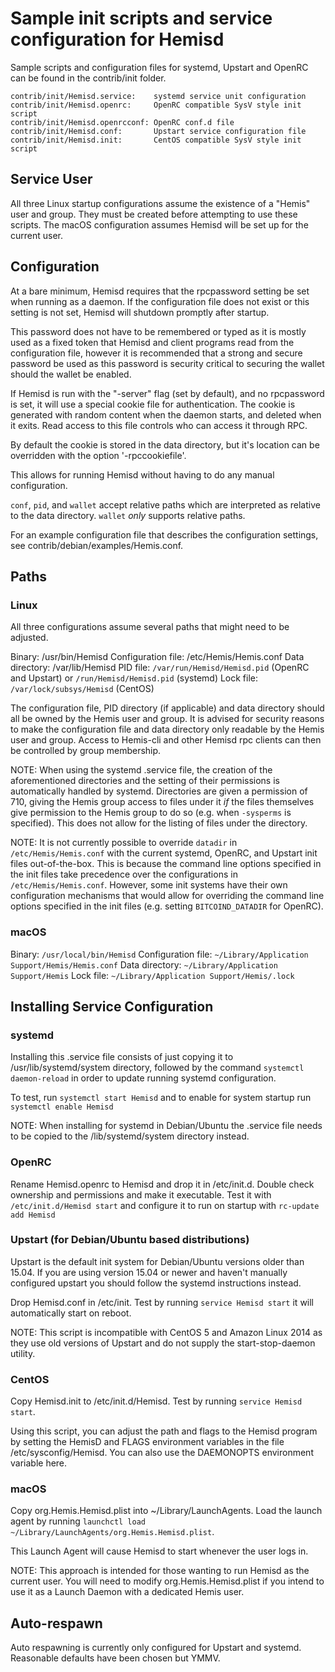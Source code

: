Sample init scripts and service configuration for Hemisd
==========================================================

Sample scripts and configuration files for systemd, Upstart and OpenRC
can be found in the contrib/init folder.

    contrib/init/Hemisd.service:    systemd service unit configuration
    contrib/init/Hemisd.openrc:     OpenRC compatible SysV style init script
    contrib/init/Hemisd.openrcconf: OpenRC conf.d file
    contrib/init/Hemisd.conf:       Upstart service configuration file
    contrib/init/Hemisd.init:       CentOS compatible SysV style init script

Service User
---------------------------------

All three Linux startup configurations assume the existence of a "Hemis" user
and group.  They must be created before attempting to use these scripts.
The macOS configuration assumes Hemisd will be set up for the current user.

Configuration
---------------------------------

At a bare minimum, Hemisd requires that the rpcpassword setting be set
when running as a daemon.  If the configuration file does not exist or this
setting is not set, Hemisd will shutdown promptly after startup.

This password does not have to be remembered or typed as it is mostly used
as a fixed token that Hemisd and client programs read from the configuration
file, however it is recommended that a strong and secure password be used
as this password is security critical to securing the wallet should the
wallet be enabled.

If Hemisd is run with the "-server" flag (set by default), and no rpcpassword is set,
it will use a special cookie file for authentication. The cookie is generated with random
content when the daemon starts, and deleted when it exits. Read access to this file
controls who can access it through RPC.

By default the cookie is stored in the data directory, but it's location can be overridden
with the option '-rpccookiefile'.

This allows for running Hemisd without having to do any manual configuration.

`conf`, `pid`, and `wallet` accept relative paths which are interpreted as
relative to the data directory. `wallet` *only* supports relative paths.

For an example configuration file that describes the configuration settings,
see contrib/debian/examples/Hemis.conf.

Paths
---------------------------------

### Linux

All three configurations assume several paths that might need to be adjusted.

Binary:              /usr/bin/Hemisd
Configuration file:  /etc/Hemis/Hemis.conf
Data directory:      /var/lib/Hemisd
PID file:            `/var/run/Hemisd/Hemisd.pid` (OpenRC and Upstart) or `/run/Hemisd/Hemisd.pid` (systemd)
Lock file:           `/var/lock/subsys/Hemisd` (CentOS)

The configuration file, PID directory (if applicable) and data directory
should all be owned by the Hemis user and group.  It is advised for security
reasons to make the configuration file and data directory only readable by the
Hemis user and group.  Access to Hemis-cli and other Hemisd rpc clients
can then be controlled by group membership.

NOTE: When using the systemd .service file, the creation of the aforementioned
directories and the setting of their permissions is automatically handled by
systemd. Directories are given a permission of 710, giving the Hemis group
access to files under it _if_ the files themselves give permission to the
Hemis group to do so (e.g. when `-sysperms` is specified). This does not allow
for the listing of files under the directory.

NOTE: It is not currently possible to override `datadir` in
`/etc/Hemis/Hemis.conf` with the current systemd, OpenRC, and Upstart init
files out-of-the-box. This is because the command line options specified in the
init files take precedence over the configurations in
`/etc/Hemis/Hemis.conf`. However, some init systems have their own
configuration mechanisms that would allow for overriding the command line
options specified in the init files (e.g. setting `BITCOIND_DATADIR` for
OpenRC).

### macOS

Binary:              `/usr/local/bin/Hemisd`
Configuration file:  `~/Library/Application Support/Hemis/Hemis.conf`
Data directory:      `~/Library/Application Support/Hemis`
Lock file:           `~/Library/Application Support/Hemis/.lock`

Installing Service Configuration
-----------------------------------

### systemd

Installing this .service file consists of just copying it to
/usr/lib/systemd/system directory, followed by the command
`systemctl daemon-reload` in order to update running systemd configuration.

To test, run `systemctl start Hemisd` and to enable for system startup run
`systemctl enable Hemisd`

NOTE: When installing for systemd in Debian/Ubuntu the .service file needs to be copied to the /lib/systemd/system directory instead.

### OpenRC

Rename Hemisd.openrc to Hemisd and drop it in /etc/init.d.  Double
check ownership and permissions and make it executable.  Test it with
`/etc/init.d/Hemisd start` and configure it to run on startup with
`rc-update add Hemisd`

### Upstart (for Debian/Ubuntu based distributions)

Upstart is the default init system for Debian/Ubuntu versions older than 15.04. If you are using version 15.04 or newer and haven't manually configured upstart you should follow the systemd instructions instead.

Drop Hemisd.conf in /etc/init.  Test by running `service Hemisd start`
it will automatically start on reboot.

NOTE: This script is incompatible with CentOS 5 and Amazon Linux 2014 as they
use old versions of Upstart and do not supply the start-stop-daemon utility.

### CentOS

Copy Hemisd.init to /etc/init.d/Hemisd. Test by running `service Hemisd start`.

Using this script, you can adjust the path and flags to the Hemisd program by
setting the HemisD and FLAGS environment variables in the file
/etc/sysconfig/Hemisd. You can also use the DAEMONOPTS environment variable here.

### macOS

Copy org.Hemis.Hemisd.plist into ~/Library/LaunchAgents. Load the launch agent by
running `launchctl load ~/Library/LaunchAgents/org.Hemis.Hemisd.plist`.

This Launch Agent will cause Hemisd to start whenever the user logs in.

NOTE: This approach is intended for those wanting to run Hemisd as the current user.
You will need to modify org.Hemis.Hemisd.plist if you intend to use it as a
Launch Daemon with a dedicated Hemis user.

Auto-respawn
-----------------------------------

Auto respawning is currently only configured for Upstart and systemd.
Reasonable defaults have been chosen but YMMV.
